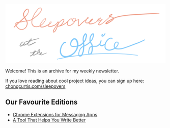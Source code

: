 <p>
  <img src="title.jpg" alt="Sleepovers at the Office" width="600"/>
</p>

Welcome! This is an archive for my weekly newsletter.

If you love reading about cool project ideas, you can sign up here: [chongcurtis.com/sleepovers](https://chongcurtis.com/sleepovers)

## Our Favourite Editions
- [Chrome Extensions for Messaging Apps](004_chrome_extensions_for_messaging_apps.md)
- [A Tool That Helps You Write Better](013_a_tool_that_helps_you_write_better.md)